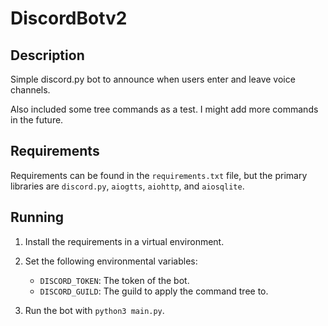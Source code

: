 # DiscordBotv2

## Description

Simple discord.py bot to announce when users enter and leave voice channels.

Also included some tree commands as a test. I might add more commands in the future.

## Requirements

Requirements can be found in the `requirements.txt` file, but the primary libraries are `discord.py`, `aiogtts`, `aiohttp`, and `aiosqlite`.

## Running

 1. Install the requirements in a virtual environment.

 2. Set the following environmental variables:
    - `DISCORD_TOKEN`: The token of the bot.
    - `DISCORD_GUILD`: The guild to apply the command tree to.

3. Run the bot with `python3 main.py`.